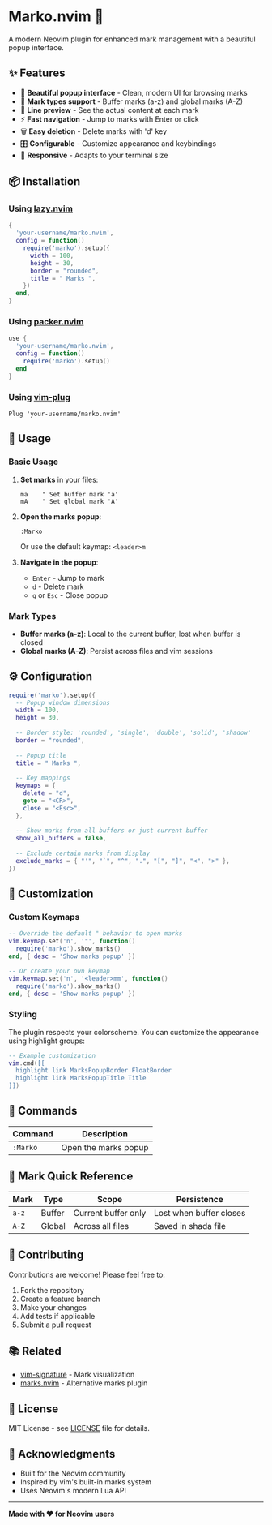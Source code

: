 # Marko.nvim 🎯

A modern Neovim plugin for enhanced mark management with a beautiful popup interface.

## ✨ Features

- 🎨 **Beautiful popup interface** - Clean, modern UI for browsing marks
- 🎯 **Mark types support** - Buffer marks (a-z) and global marks (A-Z)
- 📝 **Line preview** - See the actual content at each mark
- ⚡ **Fast navigation** - Jump to marks with Enter or click
- 🗑️ **Easy deletion** - Delete marks with 'd' key
- 🎛️ **Configurable** - Customize appearance and keybindings
- 📱 **Responsive** - Adapts to your terminal size

## 📦 Installation

### Using [lazy.nvim](https://github.com/folke/lazy.nvim)

```lua
{
  'your-username/marko.nvim',
  config = function()
    require('marko').setup({
      width = 100,
      height = 30,
      border = "rounded",
      title = " Marks ",
    })
  end,
}
```

### Using [packer.nvim](https://github.com/wbthomason/packer.nvim)

```lua
use {
  'your-username/marko.nvim',
  config = function()
    require('marko').setup()
  end
}
```

### Using [vim-plug](https://github.com/junegunn/vim-plug)

```vim
Plug 'your-username/marko.nvim'
```

## 🚀 Usage

### Basic Usage

1. **Set marks** in your files:
   ```vim
   ma    " Set buffer mark 'a'
   mA    " Set global mark 'A'
   ```

2. **Open the marks popup**:
   ```vim
   :Marko
   ```
   Or use the default keymap: `<leader>m`

3. **Navigate in the popup**:
   - `Enter` - Jump to mark
   - `d` - Delete mark
   - `q` or `Esc` - Close popup

### Mark Types

- **Buffer marks (a-z)**: Local to the current buffer, lost when buffer is closed
- **Global marks (A-Z)**: Persist across files and vim sessions

## ⚙️ Configuration

```lua
require('marko').setup({
  -- Popup window dimensions
  width = 100,
  height = 30,
  
  -- Border style: 'rounded', 'single', 'double', 'solid', 'shadow'
  border = "rounded",
  
  -- Popup title
  title = " Marks ",
  
  -- Key mappings
  keymaps = {
    delete = "d",
    goto = "<CR>",
    close = "<Esc>",
  },
  
  -- Show marks from all buffers or just current buffer
  show_all_buffers = false,
  
  -- Exclude certain marks from display
  exclude_marks = { "'", "`", "^", ".", "[", "]", "<", ">" },
})
```

## 🎨 Customization

### Custom Keymaps

```lua
-- Override the default " behavior to open marks
vim.keymap.set('n', '"', function()
  require('marko').show_marks()
end, { desc = 'Show marks popup' })

-- Or create your own keymap
vim.keymap.set('n', '<leader>mm', function()
  require('marko').show_marks()
end, { desc = 'Show marks popup' })
```

### Styling

The plugin respects your colorscheme. You can customize the appearance using highlight groups:

```lua
-- Example customization
vim.cmd([[
  highlight link MarksPopupBorder FloatBorder
  highlight link MarksPopupTitle Title
]])
```

## 🔧 Commands

| Command | Description |
|---------|-------------|
| `:Marko` | Open the marks popup |

## 🎯 Mark Quick Reference

| Mark | Type | Scope | Persistence |
|------|------|-------|-------------|
| `a-z` | Buffer | Current buffer only | Lost when buffer closes |
| `A-Z` | Global | Across all files | Saved in shada file |

## 🤝 Contributing

Contributions are welcome! Please feel free to:

1. Fork the repository
2. Create a feature branch
3. Make your changes
4. Add tests if applicable
5. Submit a pull request

## 📚 Related

- [vim-signature](https://github.com/kshenoy/vim-signature) - Mark visualization
- [marks.nvim](https://github.com/chentoast/marks.nvim) - Alternative marks plugin

## 📄 License

MIT License - see [LICENSE](LICENSE) file for details.

## 🙏 Acknowledgments

- Built for the Neovim community
- Inspired by vim's built-in marks system
- Uses Neovim's modern Lua API

---

**Made with ❤️ for Neovim users**
